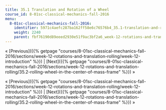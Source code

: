 ```yaml
---
title: 35.1 Translation and Rotation of a Wheel
course_id: 8-01sc-classical-mechanics-fall-2016
menu:
  8-01sc-classical-mechanics-fall-2016:
    identifier: 5971c4aefc287ba162ff58e6c76576b4_35.1-translation-and-rotation-of-a-wheel
    weight: 2240
    parent: fbf76190d89eeed2930e51f9ac3bf2a6_week-12-rotations-and-translation-rolling
---
```

« [Previous]({{% getpage "courses/8-01sc-classical-mechanics-fall-2016/sections/week-12-rotations-and-translation-rolling/week-12-introduction" %}}) | [Next]({{% getpage "courses/8-01sc-classical-mechanics-fall-2016/sections/week-12-rotations-and-translation-rolling/35.2-rolling-wheel-in-the-center-of-mass-frame" %}}) »

« [Previous]({{% getpage "courses/8-01sc-classical-mechanics-fall-2016/sections/week-12-rotations-and-translation-rolling/week-12-introduction" %}}) | [Next]({{% getpage "courses/8-01sc-classical-mechanics-fall-2016/sections/week-12-rotations-and-translation-rolling/35.2-rolling-wheel-in-the-center-of-mass-frame" %}}) »